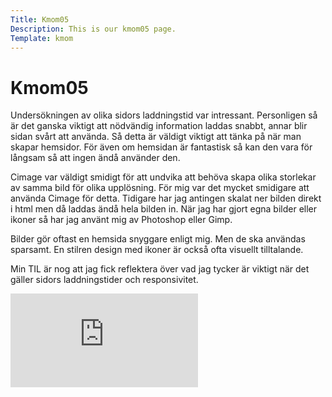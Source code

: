 ```yaml
---
Title: Kmom05
Description: This is our kmom05 page.
Template: kmom
---
```


Kmom05
==========================
Undersökningen av olika sidors laddningstid var intressant. Personligen så är det ganska viktigt att nödvändig information laddas snabbt, annar blir sidan svårt att använda. Så detta är väldigt viktigt att tänka på när man skapar hemsidor. För även om hemsidan är fantastisk så kan den vara för långsam så att ingen ändå använder den.

Cimage var väldigt smidigt för att undvika att behöva skapa olika storlekar av samma bild för olika upplösning. För mig var det mycket smidigare att använda Cimage för detta. Tidigare har jag antingen skalat ner bilden direkt i html men då laddas ändå hela bilden in. När jag har gjort egna bilder eller ikoner så har jag använt mig av Photoshop eller Gimp.

Bilder gör oftast en hemsida snyggare enligt mig. Men de ska användas sparsamt. En stilren design med ikoner är också ofta visuellt tilltalande.

Min TIL är nog att jag fick reflektera över vad jag tycker är viktigt när det gäller sidors laddningstider och responsivitet.
<div class="embed-container">
    <iframe src="https://www.youtube.com/embed/lKGyLvENkcU" frameborder="0" allowfullscreen></iframe>
</div>
